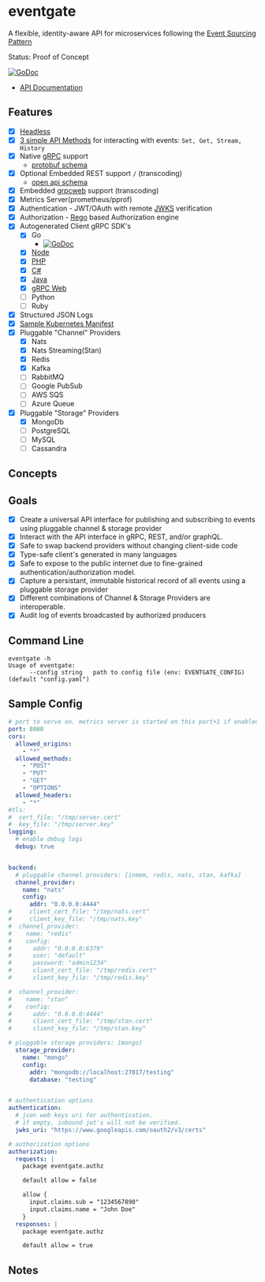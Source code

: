 # eventgate

A flexible, identity-aware API for microservices following the [Event Sourcing Pattern](https://microservices.io/patterns/data/event-sourcing.html)

Status: Proof of Concept

[![GoDoc](https://godoc.org/github.com/autom8ter/eventgate?status.svg)](https://godoc.org/github.com/autom8ter/eventgate/eventgate-client-go)

- [API Documentation](https://autom8ter.github.io/eventgate/)
                                        
## Features
- [x] [Headless](https://en.wikipedia.org/wiki/Headless_software)
- [x] [3 simple API Methods](https://github.com/autom8ter/eventgate/blob/master/schema.proto#L15) for interacting with events: `Set, Get, Stream, History`
- [x] Native [gRPC](https://grpc.io/) support
    - [protobuf schema](schema.proto)
- [x] Optional Embedded REST support `/` (transcoding)
    - [open api schema](schema.swagger.json)
- [x] Embedded [grpcweb](https://grpc.io/docs/platforms/web/basics/) support (transcoding)
- [x] Metrics Server(prometheus/pprof)
- [x] Authentication - JWT/OAuth with remote [JWKS](https://auth0.com/docs/tokens/json-web-tokens/json-web-key-sets) verification
- [x] Authorization - [Rego](https://www.openpolicyagent.org/docs/latest/policy-language/) based Authorization engine
- [x] Autogenerated Client gRPC SDK's
    - [x] Go
        - [![GoDoc](https://godoc.org/github.com/autom8ter/eventgate?status.svg)](https://godoc.org/github.com/autom8ter/eventgate/eventgate-client-go)
    - [x] [Node](./gen/grpc/node)
    - [x] [PHP](./gen/grpc/php)
    - [x] [C#](./gen/grpc/csharp)
    - [x] [Java](./gen/grpc/java)
    - [x] [gRPC Web](./gen/grpc/web)
    - [ ] Python
    - [ ] Ruby
- [x] Structured JSON Logs
- [x] [Sample Kubernetes Manifest](k8s.yaml)
- [x] Pluggable "Channel" Providers
    - [x] Nats
    - [x] Nats Streaming(Stan)
    - [x] Redis
    - [x] Kafka
    - [ ] RabbitMQ
    - [ ] Google PubSub
    - [ ] AWS SQS
    - [ ] Azure Queue
- [x] Pluggable "Storage" Providers
    - [x] MongoDb
    - [ ] PostgreSQL
    - [ ] MySQL
    - [ ] Cassandra

## Concepts

## Goals

- [x] Create a universal API interface for publishing and subscribing to events using pluggable channel & storage provider
- [x] Interact with the API interface in gRPC, REST, and/or graphQL.
- [x] Safe to swap backend providers without changing client-side code
- [x] Type-safe client's generated in many languages
- [x] Safe to expose to the public internet due to fine-grained authentication/authorization model.
- [x] Capture a persistant, immutable historical record of all events using a pluggable storage provider
- [x] Different combinations of Channel & Storage Providers are interoperable.
- [x] Audit log of events broadcasted by authorized producers

## Command Line

```
eventgate -h
Usage of eventgate:
      --config string   path to config file (env: EVENTGATE_CONFIG) (default "config.yaml")
```

## Sample Config

```yaml
# port to serve on. metrics server is started on this port+1 if enabled
port: 8080
cors:
  allowed_origins:
    - "*"
  allowed_methods:
    - "POST"
    - "PUT"
    - "GET"
    - "OPTIONS"
  allowed_headers:
    - "*"
#tls:
#  cert_file: "/tmp/server.cert"
#  key_file: "/tmp/server.key"
logging:
  # enable debug logs
  debug: true


backend:
  # pluggable channel providers: [inmem, redis, nats, stan, kafka]
  channel_provider:
    name: "nats"
    config:
      addr: "0.0.0.0:4444"
#     client_cert_file: "/tmp/nats.cert"
#     client_key_file: "/tmp/nats.key"
#  channel_provider:
#    name: "redis"
#    config:
#      addr: "0.0.0.0:6379"
#      user: "default"
#      password: "admin1234"
#      client_cert_file: "/tmp/redis.cert"
#      client_key_file: "/tmp/redis.key"

#  channel_provider:
#    name: "stan"
#    config:
#      addr: "0.0.0.0:4444"
#      client_cert_file: "/tmp/stan.cert"
#      client_key_file: "/tmp/stan.key"

# pluggable storage providers: [mongo]
  storage_provider:
    name: "mongo"
    config:
      addr: "mongodb://localhost:27017/testing"
      database: "testing"


# authentication options
authentication:
  # json web keys uri for authentication.
  # if empty, inbound jwt's will not be verified.
  jwks_uri: "https://www.googleapis.com/oauth2/v3/certs"

# authorization options
authorization:
  requests: |
    package eventgate.authz

    default allow = false

    allow {
      input.claims.sub = "1234567890"
      input.claims.name = "John Doe"
    }
  responses: |
    package eventgate.authz

    default allow = true

```

## Notes
